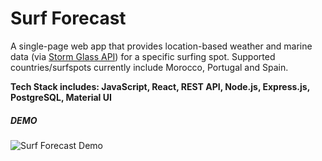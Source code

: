 # Surf Forecast

A single-page web app that provides location-based weather and marine data (via [Storm Glass API](https://stormglass.io/)) for a specific surfing spot. Supported countries/surfspots currently include Morocco, Portugal and Spain. 

**Tech Stack includes: JavaScript, React, REST API, Node.js, Express.js, PostgreSQL, Material UI**

##### DEMO
![Surf Forecast Demo](demo/surfforecastdemo.gif)

